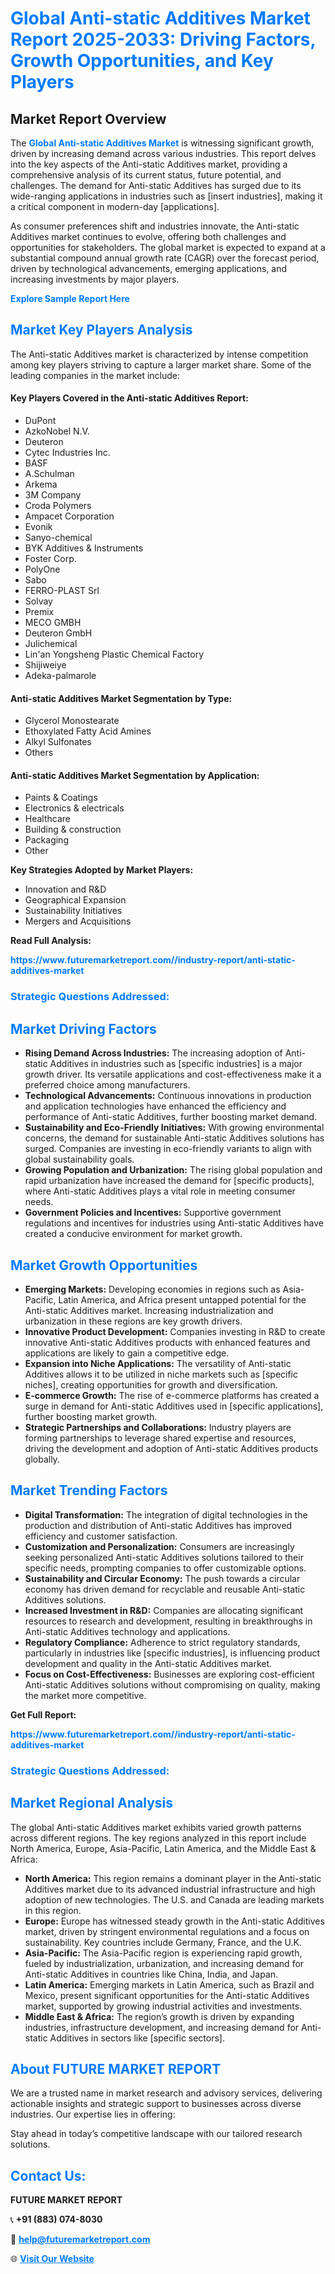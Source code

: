 <h1 style="color: #007BFF;">Global Anti-static Additives Market Report 2025-2033: Driving Factors, Growth Opportunities, and Key Players</h1>

<section id="overview">
<h2>Market Report Overview</h2>
<p>The <a href="https://www.futuremarketreport.com//industry-report/anti-static-additives-market" style="color: #007BFF; text-decoration: none;"><strong>Global Anti-static Additives Market</strong></a> is witnessing significant growth, driven by increasing demand across various industries. This report delves into the key aspects of the Anti-static Additives market, providing a comprehensive analysis of its current status, future potential, and challenges. The demand for Anti-static Additives has surged due to its wide-ranging applications in industries such as [insert industries], making it a critical component in modern-day [applications].</p>
<p>As consumer preferences shift and industries innovate, the Anti-static Additives market continues to evolve, offering both challenges and opportunities for stakeholders. The global market is expected to expand at a substantial compound annual growth rate (CAGR) over the forecast period, driven by technological advancements, emerging applications, and increasing investments by major players.</p>
</section>

<section id="overview">
<p><a href="https://www.futuremarketreport.com//request-sample/reportId=87349" style="color: #007BFF; text-decoration: none;"><strong>Explore Sample Report Here</strong></a></p>
</section>

<section id="key-players">
<h2 style="color: #007BFF;">Market Key Players Analysis</h2>
<p>The Anti-static Additives market is characterized by intense competition among key players striving to capture a larger market share. Some of the leading companies in the market include:</p>
<h4>Key Players Covered in the Anti-static Additives Report:</h4>
<ul><li>DuPont</li><li>AzkoNobel N.V.</li><li>Deuteron</li><li>Cytec Industries Inc.</li><li>BASF</li><li>A.Schulman</li><li>Arkema</li><li>3M Company</li><li>Croda Polymers</li><li>Ampacet Corporation</li><li>Evonik</li><li>Sanyo-chemical</li><li>BYK Additives &amp; Instruments</li><li>Foster Corp.</li><li>PolyOne</li><li>Sabo</li><li>FERRO-PLAST Srl</li><li>Solvay</li><li>Premix</li><li>MECO GMBH</li><li>Deuteron GmbH</li><li>Julichemical</li><li>Lin&#039;an Yongsheng Plastic Chemical Factory</li><li>Shijiweiye</li><li>Adeka-palmarole</li></ul>
<h4>Anti-static Additives Market Segmentation by Type:</h4>
<ul><li>Glycerol Monostearate</li><li>Ethoxylated Fatty Acid Amines</li><li>Alkyl Sulfonates</li><li>Others</li></ul>

<h4>Anti-static Additives Market Segmentation by Application:</h4>
<ul><li>Paints &amp; Coatings</li><li>Electronics &amp; electricals</li><li>Healthcare</li><li>Building &amp; construction</li><li>Packaging</li><li>Other</li></ul>
<p><strong>Key Strategies Adopted by Market Players:</strong></p>
<ul>
<li>Innovation and R&D</li>
<li>Geographical Expansion</li>
<li>Sustainability Initiatives</li>
<li>Mergers and Acquisitions</li>
</ul>
</section>

<section>
<p><strong>Read Full Analysis: </strong></p><a href="https://www.futuremarketreport.com//industry-report/anti-static-additives-market" style="color: #007BFF; text-decoration: none;"><strong>https://www.futuremarketreport.com//industry-report/anti-static-additives-market</strong></a>
<h3 style="color: #007BFF;">Strategic Questions Addressed:</h3>
</section>

<section id="driving-factors">
<h2 style="color: #007BFF;">Market Driving Factors</h2>
<ul>
<li><strong>Rising Demand Across Industries:</strong> The increasing adoption of Anti-static Additives in industries such as [specific industries] is a major growth driver. Its versatile applications and cost-effectiveness make it a preferred choice among manufacturers.</li>
<li><strong>Technological Advancements:</strong> Continuous innovations in production and application technologies have enhanced the efficiency and performance of Anti-static Additives, further boosting market demand.</li>
<li><strong>Sustainability and Eco-Friendly Initiatives:</strong> With growing environmental concerns, the demand for sustainable Anti-static Additives solutions has surged. Companies are investing in eco-friendly variants to align with global sustainability goals.</li>
<li><strong>Growing Population and Urbanization:</strong> The rising global population and rapid urbanization have increased the demand for [specific products], where Anti-static Additives plays a vital role in meeting consumer needs.</li>
<li><strong>Government Policies and Incentives:</strong> Supportive government regulations and incentives for industries using Anti-static Additives have created a conducive environment for market growth.</li>
</ul>
</section>

<section id="growth-opportunities">
<h2 style="color: #007BFF;">Market Growth Opportunities</h2>
<ul>
<li><strong>Emerging Markets:</strong> Developing economies in regions such as Asia-Pacific, Latin America, and Africa present untapped potential for the Anti-static Additives market. Increasing industrialization and urbanization in these regions are key growth drivers.</li>
<li><strong>Innovative Product Development:</strong> Companies investing in R&D to create innovative Anti-static Additives products with enhanced features and applications are likely to gain a competitive edge.</li>
<li><strong>Expansion into Niche Applications:</strong> The versatility of Anti-static Additives allows it to be utilized in niche markets such as [specific niches], creating opportunities for growth and diversification.</li>
<li><strong>E-commerce Growth:</strong> The rise of e-commerce platforms has created a surge in demand for Anti-static Additives used in [specific applications], further boosting market growth.</li>
<li><strong>Strategic Partnerships and Collaborations:</strong> Industry players are forming partnerships to leverage shared expertise and resources, driving the development and adoption of Anti-static Additives products globally.</li>
</ul>
</section>

<section id="trending-factors">
<h2 style="color: #007BFF;">Market Trending Factors</h2>
<ul>
<li><strong>Digital Transformation:</strong> The integration of digital technologies in the production and distribution of Anti-static Additives has improved efficiency and customer satisfaction.</li>
<li><strong>Customization and Personalization:</strong> Consumers are increasingly seeking personalized Anti-static Additives solutions tailored to their specific needs, prompting companies to offer customizable options.</li>
<li><strong>Sustainability and Circular Economy:</strong> The push towards a circular economy has driven demand for recyclable and reusable Anti-static Additives solutions.</li>
<li><strong>Increased Investment in R&D:</strong> Companies are allocating significant resources to research and development, resulting in breakthroughs in Anti-static Additives technology and applications.</li>
<li><strong>Regulatory Compliance:</strong> Adherence to strict regulatory standards, particularly in industries like [specific industries], is influencing product development and quality in the Anti-static Additives market.</li>
<li><strong>Focus on Cost-Effectiveness:</strong> Businesses are exploring cost-efficient Anti-static Additives solutions without compromising on quality, making the market more competitive.</li>
</ul>
</section>

<section>
<p><strong>Get Full Report: </strong></p><a href="https://www.futuremarketreport.com//industry-report/anti-static-additives-market" style="color: #007BFF; text-decoration: none;"><strong>https://www.futuremarketreport.com//industry-report/anti-static-additives-market</strong></a>
<h3 style="color: #007BFF;">Strategic Questions Addressed:</h3>
</section>


<section id="regional-analysis">
<h2 style="color: #007BFF;">Market Regional Analysis</h2>
<p>The global Anti-static Additives market exhibits varied growth patterns across different regions. The key regions analyzed in this report include North America, Europe, Asia-Pacific, Latin America, and the Middle East & Africa:</p>
<ul>
<li><strong>North America:</strong> This region remains a dominant player in the Anti-static Additives market due to its advanced industrial infrastructure and high adoption of new technologies. The U.S. and Canada are leading markets in this region.</li>
<li><strong>Europe:</strong> Europe has witnessed steady growth in the Anti-static Additives market, driven by stringent environmental regulations and a focus on sustainability. Key countries include Germany, France, and the U.K.</li>
<li><strong>Asia-Pacific:</strong> The Asia-Pacific region is experiencing rapid growth, fueled by industrialization, urbanization, and increasing demand for Anti-static Additives in countries like China, India, and Japan.</li>
<li><strong>Latin America:</strong> Emerging markets in Latin America, such as Brazil and Mexico, present significant opportunities for the Anti-static Additives market, supported by growing industrial activities and investments.</li>
<li><strong>Middle East & Africa:</strong> The region’s growth is driven by expanding industries, infrastructure development, and increasing demand for Anti-static Additives in sectors like [specific sectors].</li>
</ul>
</section>

<footer>
<h2 style="color: #007BFF;">About FUTURE MARKET REPORT</h2>
<p>We are a trusted name in market research and advisory services, delivering actionable insights and strategic support to businesses across diverse industries. Our expertise lies in offering:</p>

<p>Stay ahead in today’s competitive landscape with our tailored research solutions.</p>

<h2 style="color: #007BFF;">Contact Us:</h2>
<p><strong>FUTURE MARKET REPORT</strong></p>
<p>📞 <strong>+91 (883) 074-8030</strong></p>
<p>📧 <strong><a href="mailto:help@futuremarketreport.com" style="color: #007BFF;">help@futuremarketreport.com</a></strong></p>
<p>🌐 <strong><a href="https://www.futuremarketreport.com/" style="color: #007BFF;">Visit Our Website</a></strong></p>
</footer>